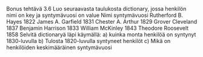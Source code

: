 Bonus tehtävä 3.6
Luo seuraavasta taulukosta dictionary, jossa henkilön nimi on key ja syntymävuosi on value
Nimi syntymävuosi
Rutherford B. Hayes 1822
James A. Garfield 1831
Chester A. Arthur 1829
Grover Cleveland 1837
Benjamin Harrison 1833
William McKinley 1843
Theodore Roosevelt 1858
Selvitä dictionaryä läpi käymällä:
a) kuinka monta henkilöä on syntynyt 1830-luvulla
b) Tulosta 1820-luvulla syntyneet henkilöt
c) Mikä on henkilöiden keskimääräinen syntymävuosi